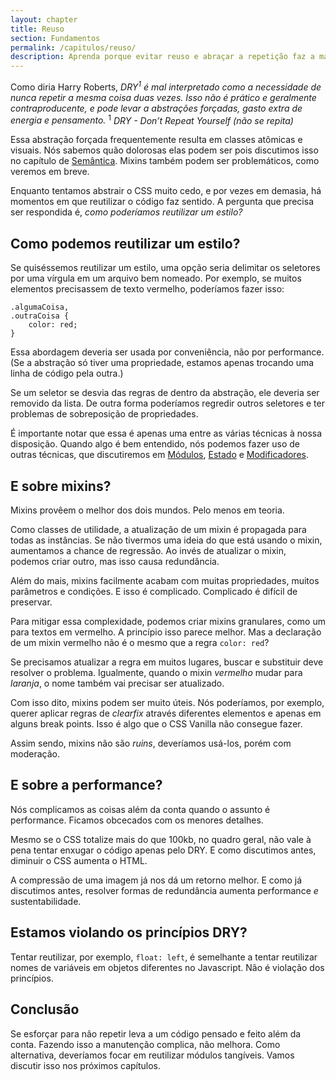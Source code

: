 ```yaml
---
layout: chapter
title: Reuso
section: Fundamentos
permalink: /capitulos/reuso/
description: Aprenda porque evitar reuso e abraçar a repetição faz a manutenção do CSS mais fácil.
---
```


Como diria Harry Roberts, *DRY<sup>1</sup> é mal interpretado como a necessidade de nunca repetir a mesma coisa duas vezes. Isso não é prático e geralmente contraproducente, e pode levar a abstrações forçadas, gasto extra de energia e pensamento.*
<sup>1</sup> *DRY - Don’t Repeat Yourself (não se repita)*

Essa abstração forçada frequentemente resulta em classes atômicas e visuais. Nós sabemos quão dolorosas elas podem ser pois discutimos isso no capítulo de [Semântica](/capitulos/semantica/). Mixins também podem ser problemáticos, como veremos em breve.

Enquanto tentamos abstrair o CSS muito cedo, e por vezes em demasia, há momentos em que reutilizar o código faz sentido. A pergunta que precisa ser respondida é, *como poderíamos reutilizar um estilo?*

## Como podemos reutilizar um estilo?

Se quiséssemos reutilizar um estilo, uma opção seria delimitar os seletores por uma vírgula em um arquivo bem nomeado. Por exemplo, se muitos elementos precisassem de texto vermelho, poderíamos fazer isso:

	.algumaCoisa,
	.outraCoisa {
		color: red;
	}

Essa abordagem deveria ser usada por conveniência, não por performance. (Se a abstração só tiver uma propriedade, estamos apenas trocando uma linha de código pela outra.)

Se um seletor se desvia das regras de dentro da abstração, ele deveria ser removido da lista. De outra forma poderíamos regredir outros seletores e ter problemas de sobreposição de propriedades.

É importante notar que essa é apenas uma entre as várias técnicas à nossa disposição. Quando algo é bem entendido, nós podemos fazer uso de outras técnicas, que discutiremos em [Módulos](/capitulos/modulos/), [Estado](/capitulos/estados/) e [Modificadores](/capitulos/modificadores/).

## E sobre mixins?

Mixins provêem o melhor dos dois mundos. Pelo menos em teoria.

Como classes de utilidade, a atualização de um mixin é propagada para todas as instâncias. Se não tivermos uma ideia do que está usando o mixin, aumentamos a chance de regressão. Ao invés de atualizar o mixin, podemos criar outro, mas isso causa redundância.

Além do mais, mixins facilmente acabam com muitas propriedades, muitos parâmetros e condições. E isso é complicado. Complicado é difícil de preservar.

Para mitigar essa complexidade, podemos criar mixins granulares, como um para textos em  vermelho. A princípio isso parece melhor. Mas a declaração de um mixin vermelho não é o mesmo que a regra `color: red`?

Se precisamos atualizar a regra em muitos lugares, buscar e substituir deve resolver o problema. Igualmente, quando o mixin *vermelho* mudar para *laranja*, o nome também vai precisar ser atualizado.

Com isso dito, mixins podem ser muito úteis. Nós poderíamos, por exemplo, querer aplicar regras de *clearfix* através diferentes elementos e apenas em alguns break points. Isso é algo que o CSS Vanilla não consegue fazer.

Assim sendo, mixins não são *ruins*, deveríamos usá-los, porém com moderação.

## E sobre a performance?

Nós complicamos as coisas além da conta quando o assunto é performance. Ficamos obcecados com os menores detalhes.

Mesmo se o CSS totalize mais do que 100kb, no quadro geral, não vale à pena tentar enxugar o código apenas pelo DRY. E como discutimos antes, diminuir o CSS aumenta o HTML.

A compressão de uma imagem já nos dá um retorno melhor. E como já discutimos antes, resolver formas de redundância aumenta performance *e* sustentabilidade.

## Estamos violando os princípios DRY?

Tentar reutilizar, por exemplo, `float: left`, é semelhante a tentar reutilizar nomes de variáveis em objetos diferentes no Javascript. Não é violação dos princípios.

## Conclusão

Se esforçar para não repetir leva a um código pensado e feito além da conta. Fazendo isso a manutenção complica, não melhora. Como alternativa, deveríamos focar em reutilizar módulos tangíveis. Vamos discutir isso nos próximos capítulos.
